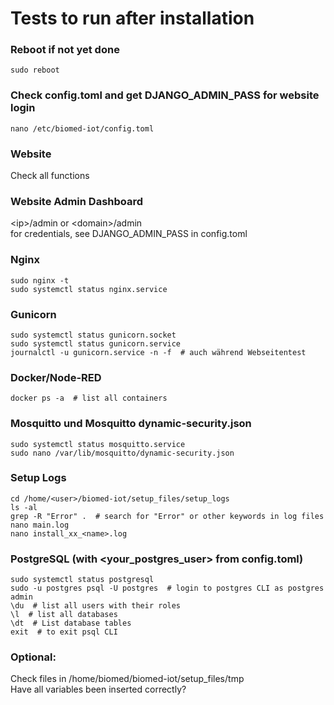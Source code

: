 # Tests to run after installation

### Reboot if not yet done
	sudo reboot

### Check config.toml and get DJANGO_ADMIN_PASS for website login
	nano /etc/biomed-iot/config.toml

### Website
Check all functions

### Website Admin Dashboard
\<ip>/admin or \<domain>/admin  
for credentials, see DJANGO_ADMIN_PASS in config.toml

### Nginx
	sudo nginx -t
	sudo systemctl status nginx.service

### Gunicorn
	sudo systemctl status gunicorn.socket
	sudo systemctl status gunicorn.service
	journalctl -u gunicorn.service -n -f  # auch während Webseitentest

### Docker/Node-RED
	docker ps -a  # list all containers

### Mosquitto und Mosquitto dynamic-security.json
	sudo systemctl status mosquitto.service
	sudo nano /var/lib/mosquitto/dynamic-security.json

### Setup Logs
	cd /home/<user>/biomed-iot/setup_files/setup_logs
	ls -al
	grep -R "Error" .  # search for "Error" or other keywords in log files
	nano main.log
	nano install_xx_<name>.log

### PostgreSQL (with <your_postgres_user> from config.toml)
	sudo systemctl status postgresql
	sudo -u postgres psql -U postgres  # login to postgres CLI as postgres admin
	\du  # list all users with their roles
	\l  # list all databases
	\dt  # List database tables
	exit  # to exit psql CLI

### Optional:
Check files in /home/biomed/biomed-iot/setup_files/tmp  
Have all variables been inserted correctly?
